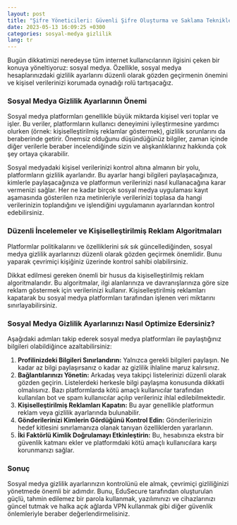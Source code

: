 ```yaml
---
layout: post
title: "Şifre Yöneticileri: Güvenli Şifre Oluşturma ve Saklama Teknikleri"
date: 2023-05-13 16:09:25 +0300
categories: sosyal-medya gizlilik
lang: tr
---
```


Bugün dikkatimizi neredeyse tüm internet kullanıcılarının ilgisini çeken bir konuya yöneltiyoruz: sosyal medya. Özellikle, sosyal medya hesaplarınızdaki gizlilik ayarlarını düzenli olarak gözden geçirmenin önemini ve kişisel verilerinizi korumada oynadığı rolü tartışacağız.

### Sosyal Medya Gizlilik Ayarlarının Önemi

Sosyal medya platformları genellikle büyük miktarda kişisel veri toplar ve işler. Bu veriler, platformların kullanıcı deneyimini iyileştirmesine yardımcı olurken (örnek: kişiselleştirilmiş reklamlar göstermek), gizlilik sorunlarını da beraberinde getirir. Önemsiz olduğunu düşündüğünüz bilgiler, zaman içinde diğer verilerle beraber incelendiğinde sizin ve alışkanlıklarınız hakkında çok şey ortaya çıkarabilir.

Sosyal medyadaki kişisel verilerinizi kontrol altına almanın bir yolu, platformların gizlilik ayarlarıdır. Bu ayarlar hangi bilgileri paylaşacağınıza, kimlerle paylaşacağınıza ve platformun verilerinizi nasıl kullanacağına karar vermenizi sağlar. Her ne kadar birçok sosyal medya uygulaması kayıt aşamasında gösterilen rıza metinleriyle verilerinizi toplasa da hangi verilerinizin toplandığını ve işlendiğini uygulamanın ayarlarından kontrol edebilirsiniz.

### Düzenli İncelemeler ve Kişiselleştirilmiş Reklam Algoritmaları

Platformlar politikalarını ve özelliklerini sık sık güncellediğinden, sosyal medya gizlilik ayarlarınızı düzenli olarak gözden geçirmek önemlidir. Bunu yaparak çevrimiçi kişiğiniz üzerinde kontrol sahibi olabilirsiniz.

Dikkat edilmesi gereken önemli bir husus da kişiselleştirilmiş reklam algoritmalarıdır. Bu algoritmalar, ilgi alanlarınıza ve davranışlarınıza göre size reklam göstermek için verilerinizi kullanır. Kişiselleştirilmiş reklamları kapatarak bu sosyal medya platformları tarafından işlenen veri miktarını sınırlayabilirsiniz.

### Sosyal Medya Gizlilik Ayarlarınızı Nasıl Optimize Edersiniz?

Aşağıdaki adımları takip ederek sosyal medya platformları ile paylaştığınız bilgileri olabildiğince azaltabilirsiniz:

1. **Profilinizdeki Bilgileri Sınırlandırın:** Yalnızca gerekli bilgileri paylaşın. Ne kadar az bilgi paylaşırsanız o kadar az gizlilik ihlaline maruz kalırsınız.
2. **Bağlantılarınızı Yönetin:** Arkadaş veya takipçi listelerinizi düzenli olarak gözden geçirin. Listelerdeki herkesle bilgi paylaşma konusunda dikkatli olmalısınız. Bazı platformlarda kötü amaçlı kullanıcılar tarafından kullanılan bot ve spam kullanıcılar açılıp verileriniz ihlal edilebilmektedir.
3. **Kişiselleştirilmiş Reklamları Kapatın:** Bu ayar genellikle platformun reklam veya gizlilik ayarlarında bulunabilir.
4. **Gönderilerinizi Kimlerin Gördüğünü Kontrol Edin:** Gönderilerinizin hedef kitlesini sınırlamanıza olanak tanıyan özelliklerden yararlanın.
5. **İki Faktörlü Kimlik Doğrulamayı Etkinleştirin:** Bu, hesabınıza ekstra bir güvenlik katmanı ekler ve platformdaki kötü amaçlı kullanıcılara karşı korunmanızı sağlar.

### Sonuç

Sosyal medya gizlilik ayarlarınızın kontrolünü ele almak, çevrimiçi gizliliğinizi yönetmede önemli bir adımdır. Bunu, EduSecure tarafından oluşturulan güçlü, tahmin edilemez bir parola kullanmak, yazılımınızı ve cihazlarınızı güncel tutmak ve halka açık ağlarda VPN kullanmak gibi diğer güvenlik önlemleriyle beraber değerlendirmelisiniz.
